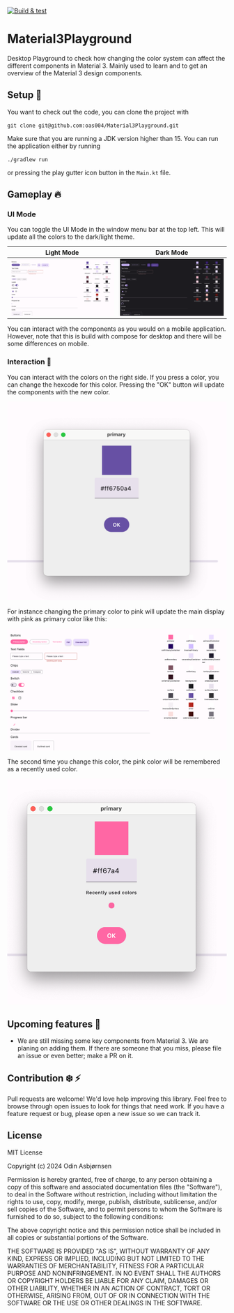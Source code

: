 [![Build & test](https://github.com/oas004/Material3Playground/actions/workflows/verification.yml/badge.svg?branch=main)](https://github.com/oas004/Material3Playground/actions/workflows/verification.yml)

# Material3Playground
Desktop Playground to check how changing the color system can affect the different components in Material 3. Mainly used to learn and to get an overview of the Material 3 design components.

## Setup 🔧

You want to check out the code, you can clone the project with 
```
git clone git@github.com:oas004/Material3Playground.git
```
Make sure that you are running a JDK version higher than 15. You can run the application either by running 
```
./gradlew run
```
or pressing the play gutter icon button in the `Main.kt` file.

## Gameplay 🔥

### UI Mode

You can toggle the UI Mode in the window menu bar at the top left. This will update all the colors to the dark/light theme.

| Light Mode                                                |                        Dark Mode                        | 
|-----------------------------------------------------------|:-------------------------------------------------------:|
| ![main display light](.github/screenshots/main-light.png) | ![main display dark](.github/screenshots/main-dark.png) |

You can interact with the components as you would on a mobile application. However, note that this is build with compose for desktop and there will be some differences on mobile.

### Interaction 🌻
You can interact with the colors on the right side. If you press a color, you can change the hexcode for this color. Pressing the "OK" button will update the components with the new color.

![Change color first time](.github/screenshots/change-color.png)

For instance changing the primary color to pink will update the main display with pink as primary color like this:


![Change color updated main display](.github/screenshots/change-color-updated-main-page.png)

The second time you change this color, the pink color will be remembered as a recently used color.


![Change color second time](.github/screenshots/change-color-pink.png)

## Upcoming features 👷
 - We are still missing some key components from Material 3. We are planing on adding them. If there are someone that you miss, please file an issue or even better; make a PR on it.

## Contribution ❄️ ⚡
Pull requests are welcome! We'd love help improving this library. Feel free to browse through open issues to look for things that need work. If you have a feature request or bug, please open a new issue so we can track it.

## License
MIT License

Copyright (c) 2024 Odin Asbjørnsen

Permission is hereby granted, free of charge, to any person obtaining a copy
of this software and associated documentation files (the "Software"), to deal
in the Software without restriction, including without limitation the rights
to use, copy, modify, merge, publish, distribute, sublicense, and/or sell
copies of the Software, and to permit persons to whom the Software is
furnished to do so, subject to the following conditions:

The above copyright notice and this permission notice shall be included in all
copies or substantial portions of the Software.

THE SOFTWARE IS PROVIDED "AS IS", WITHOUT WARRANTY OF ANY KIND, EXPRESS OR
IMPLIED, INCLUDING BUT NOT LIMITED TO THE WARRANTIES OF MERCHANTABILITY,
FITNESS FOR A PARTICULAR PURPOSE AND NONINFRINGEMENT. IN NO EVENT SHALL THE
AUTHORS OR COPYRIGHT HOLDERS BE LIABLE FOR ANY CLAIM, DAMAGES OR OTHER
LIABILITY, WHETHER IN AN ACTION OF CONTRACT, TORT OR OTHERWISE, ARISING FROM,
OUT OF OR IN CONNECTION WITH THE SOFTWARE OR THE USE OR OTHER DEALINGS IN THE
SOFTWARE.
